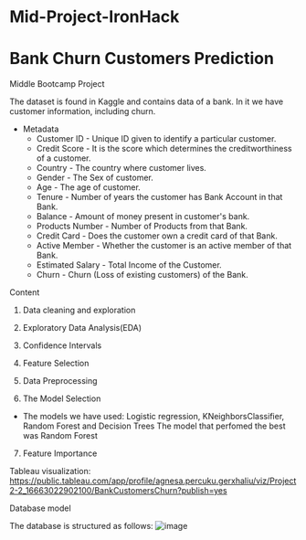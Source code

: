 # Mid-Project-IronHack



# Bank Churn Customers Prediction
Middle Bootcamp Project

The dataset is found in Kaggle and contains data of a bank. In it we have customer information, including churn. 

- Metadata
  * Customer ID - Unique ID given to identify a particular customer.
  * Credit Score - It is the score which determines the creditworthiness of a customer.
  * Country - The country where customer lives.
  * Gender - The Sex of customer.
  * Age - The age of customer.
  * Tenure - Number of years the customer has Bank Account in that Bank.
  * Balance - Amount of money present in customer's bank.
  * Products Number - Number of Products from that Bank.
  * Credit Card - Does the customer own a credit card of that Bank.
  * Active Member - Whether the customer is an active member of that Bank.
  * Estimated Salary - Total Income of the Customer.
  * Churn - Churn (Loss of existing customers) of the Bank.





Content

1. Data cleaning and exploration

2. Exploratory Data Analysis(EDA)

3. Confidence Intervals

4. Feature Selection

5. Data Preprocessing

6. The Model Selection
- The models we have used: Logistic regression, KNeighborsClassifier, Random Forest and Decision Trees The model that perfomed the best was Random Forest 

7. Feature Importance




Tableau visualization: https://public.tableau.com/app/profile/agnesa.percuku.gerxhaliu/viz/Project2-2_16663022902100/BankCustomersChurn?publish=yes




Database model

The database is structured as follows:
![image](https://user-images.githubusercontent.com/99433862/197340460-4b6bd0d6-4747-4f23-80a0-8f6b728f3796.png)
